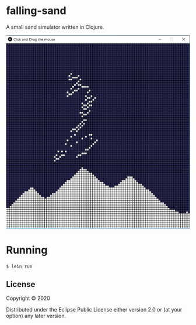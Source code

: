 # falling-sand
A small sand simulator written in Clojure.

![Alt text](./screenshot.png?raw=true "Title")

# Running


    $ lein run

## License

Copyright © 2020

Distributed under the Eclipse Public License either version 2.0 or (at
your option) any later version.
